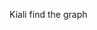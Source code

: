 Kiali find the graph

<!-- We have 2 scripts
    V2 is for iliadis
    while
    V1 is for aplaz
 -->
